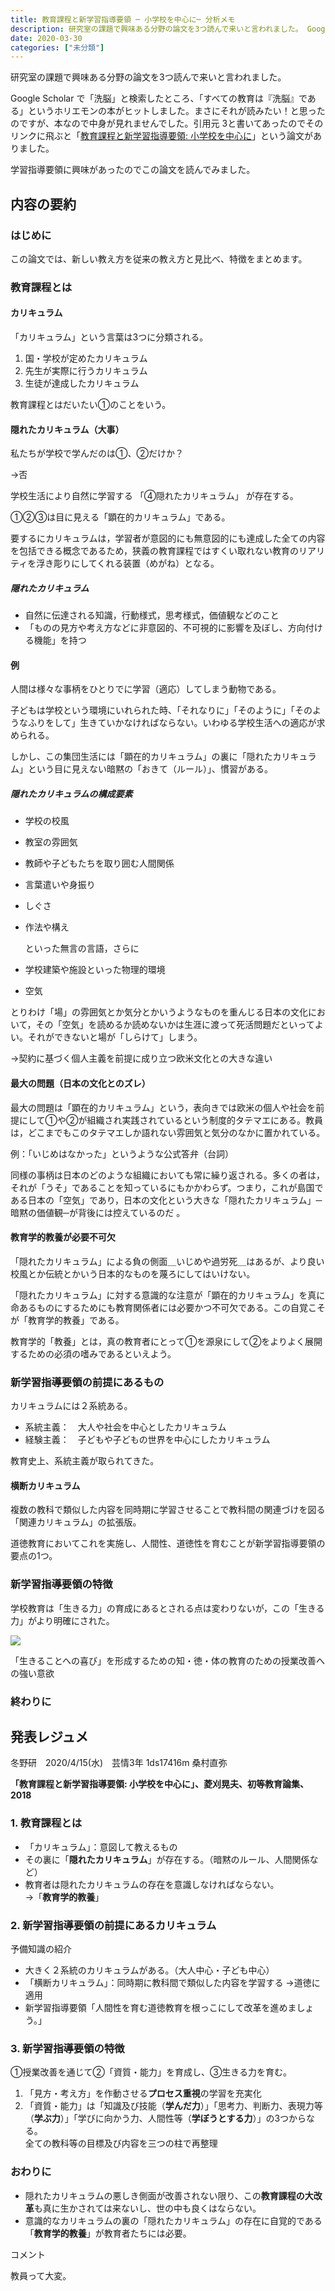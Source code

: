 ```yaml
---
title: 教育課程と新学習指導要領 ─ 小学校を中心に─ 分析メモ
description: 研究室の課題で興味ある分野の論文を3つ読んで来いと言われました。 Google Scholar で「洗脳」と検索したところ、「すべての教育は『洗脳』である」というホリエモンの本がヒットしました。まさにそれが読みたい！と思ったのですが、...
date: 2020-03-30
categories: ["未分類"]
---
```


研究室の課題で興味ある分野の論文を3つ読んで来いと言われました。

Google Scholar で「洗脳」と検索したところ、「すべての教育は『洗脳』である」というホリエモンの本がヒットしました。まさにそれが読みたい！と思ったのですが、本なので中身が見れませんでした。引用元 3と書いてあったのでそのリンクに飛ぶと「[教育課程と新学習指導要領: 小学校を中心に](https://kokushikan.repo.nii.ac.jp/?action=repository_action_common_download&item_id=13390&item_no=1&attribute_id=189&file_no=1)」という論文がありました。

学習指導要領に興味があったのでこの論文を読んでみました。

## 内容の要約

### はじめに

この論文では、新しい教え方を従来の教え方と見比べ、特徴をまとめます。

### 教育課程とは

#### カリキュラム

「カリキュラム」という言葉は3つに分類される。

1.  国・学校が定めたカリキュラム
2.  先生が実際に行うカリキュラム
3.  生徒が達成したカリキュラム

教育課程とはだいたい①のことをいう。

#### 隠れたカリキュラム（大事）

私たちが学校で学んだのは①、②だけか？

→否

学校生活により自然に学習する 「④隠れたカリキュラム」 が存在する。

①②③は目に見える「顕在的カリキュラム」である。

要するにカリキュラムは，学習者が意図的にも無意図的にも達成した全ての内容を包括できる概念であるため，狭義の教育課程ではすくい取れない教育のリアリティを浮き彫りにしてくれる装置（めがね）となる。

##### 隠れたカリキュラム

-   自然に伝達される知識，行動様式，思考様式，価値観などのこと
-   「ものの見方や考え方などに非意図的、不可視的に影響を及ぼし、方向付ける機能」を持つ

#### 例

人間は様々な事柄をひとりでに学習（適応）してしまう動物である。

子どもは学校という環境にいれられた時、「それなりに」「そのように」「そのようなふりをして」生きていかなければならない。いわゆる学校生活への適応が求められる。

しかし、この集団生活には「顕在的カリキュラム」の裏に「隠れたカリキュラム」という目に見えない暗黙の「おきて（ルール）」、慣習がある。

##### 隠れたカリキュラムの構成要素

-   学校の校風
-   教室の雰囲気
-   教師や子どもたちを取り囲む人間関係
-   言葉遣いや身振り
-   しぐさ
-   作法や構え  
      
    といった無言の言語，さらに

-   学校建築や施設といった物理的環境

-   空気

とりわけ「場」の雰囲気とか気分とかいうようなものを重んじる日本の文化において，その「空気」を読めるか読めないかは生涯に渡って死活問題だといってよい。それができないと場が「しらけて」しまう。

→契約に基づく個人主義を前提に成り立つ欧米文化との大きな違い

#### 最大の問題（日本の文化とのズレ）

最大の問題は「顕在的カリキュラム」という，表向きでは欧米の個人や社会を前提にして①や②が組織され実践されているという制度的タテマエにある。教員は，どこまでもこのタテマエしか語れない雰囲気と気分のなかに置かれている。

例：「いじめはなかった」というような公式答弁（台詞）

同様の事柄は日本のどのような組織においても常に繰り返される。多くの者は，それが「うそ」であることを知っているにもかかわらず。つまり，これが島国である日本の「空気」であり，日本の文化という大きな「隠れたカリキュラム」─暗黙の価値観─が背後には控えているのだ 。

#### 教育学的教養が必要不可欠

「隠れたカリキュラム」による負の側面＿いじめや過労死＿はあるが、より良い校風とか伝統とかいう日本的なものを蔑ろにしてはいけない。

「隠れたカリキュラム」に対する意識的な注意が「顕在的カリキュラム」を真に命あるものにするためにも教育関係者には必要かつ不可欠である。この自覚こそが「教育学的教養」である。

教育学的「教養」とは，真の教育者にとって①を源泉にして②をよりよく展開するための必須の嗜みであるといえよう。

### 新学習指導要領の前提にあるもの

カリキュラムには２系統ある。

-   系統主義：　大人や社会を中心としたカリキュラム
-   経験主義：　子どもや子どもの世界を中心にしたカリキュラム

教育史上、系統主義が取られてきた。

#### 横断カリキュラム

複数の教科で類似した内容を同時期に学習させることで教科間の関連づけを図る「関連カリキュラム」の拡張版。

道徳教育においてこれを実施し、人間性、道徳性を育むことが新学習指導要領の要点の1つ。

### 新学習指導要領の特徴

学校教育は「生きる力」の育成にあるとされる点は変わりないが，この「生きる力」がより明確にされた。

![](https://chankuwa.com/wp-content/uploads/2020/03/image.png)

「生きることへの喜び」を形成するための知・徳・体の教育のための授業改善への強い意欲

### 終わりに

## 発表レジュメ

冬野研　2020/4/15(水)　芸情3年 1ds17416m 桑村直弥

**「教育課程と新学習指導要領: 小学校を中心に」、菱刈晃夫、初等教育論集、2018**

### 1\. 教育課程とは

-   「カリキュラム」：意図して教えるもの
-   その裏に「**隠れたカリキュラム**」が存在する。（暗黙のルール、人間関係など）
-   教育者は隠れたカリキュラムの存在を意識しなければならない。  
    →「**教育学的教養**」

### 2\. 新学習指導要領の前提にあるカリキュラム

予備知識の紹介

-   大きく２系統のカリキュラムがある。（大人中心・子ども中心）
-   「横断カリキュラム」：同時期に教科間で類似した内容を学習する →道徳に適用
-   新学習指導要領「人間性を育む道徳教育を根っこにして改革を進めましょう。」

### 3\. 新学習指導要領の特徴

①授業改善を通じて②「資質・能力」を育成し、③生きる力を育む。

1.  「見方・考え方」を作動させる**プロセス重視**の学習を充実化
2.  「資質・能力」は「知識及び技能（**学んだ力**）」「思考力、判断力、表現力等（**学ぶ力**）」「学びに向かう力、人間性等（**学ぼうとする力**）」の3つからなる。  
    全ての教科等の目標及び内容を三つの柱で再整理

### おわりに

-   隠れたカリキュラムの悪しき側面が改善されない限り、この**教育課程の大改革**も真に生かされては来ないし、世の中も良くはならない。
-   意識的なカリキュラムの裏の「隠れたカリキュラム」の存在に自覚的である「**教育学的教養**」が教育者たちには必要。

コメント

教員って大変。